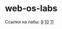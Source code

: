 # web-os-labs

Ссылки на лабы:
[9](https://github.com/DotBlood/web-os-labs/tree/lab9)
[10](https://github.com/DotBlood/web-os-labs/tree/lab10)
[11](https://github.com/DotBlood/web-os-labs/tree/lab11)

